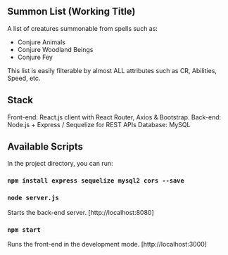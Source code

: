 ## Summon List (Working Title)

A list of creatures summonable from spells such as:

- Conjure Animals
- Conjure Woodland Beings
- Conjure Fey

This list is easily filterable by almost ALL attributes such as CR, Abilities, Speed, etc.

## Stack

Front-end: React.js client with React Router, Axios & Bootstrap.
Back-end: Node.js + Express / Sequelize for REST APIs
Database: MySQL

## Available Scripts

In the project directory, you can run:

### `npm install express sequelize mysql2 cors --save`

### `node server.js`

Starts the back-end server.
[http://localhost:8080]

### `npm start`

Runs the front-end in the development mode.
[http://localhost:3000]
